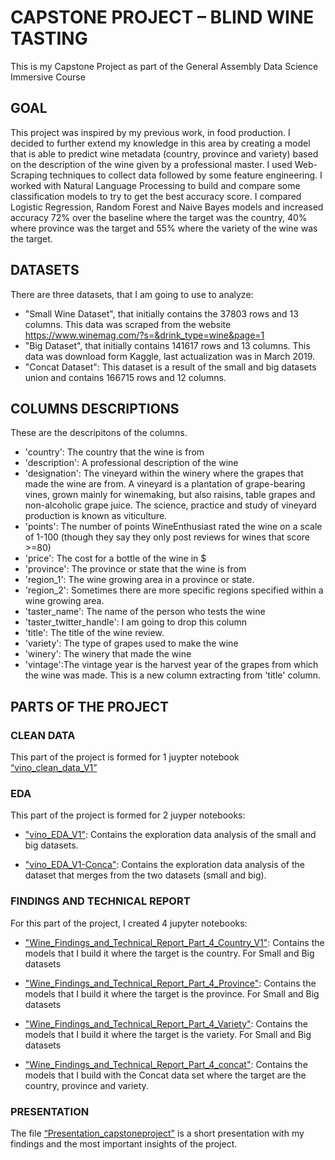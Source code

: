 # CAPSTONE PROJECT – BLIND WINE TASTING 

This is my Capstone Project as part of the General Assembly Data Science Immersive Course

## GOAL

This project was inspired by my previous work, in food production. I decided to further extend my knowledge in this area by creating a model that is able to predict wine metadata (country, province and variety) based on the description of the wine given by a professional master. I used Web-Scraping techniques to collect data followed by some feature engineering. I worked with Natural Language Processing to build and compare some classification models to try to get the best accuracy score. I compared Logistic Regression, Random Forest and Naive Bayes models and increased accuracy 72% over the baseline where the target was the country, 40% where province was the target and 55% where the variety of the wine was the target. 



## DATASETS

There are three datasets, that I am going to use to analyze:

- "Small Wine Dataset", that initially contains the 37803 rows and 13 columns. This data was scraped from the website https://www.winemag.com/?s=&drink_type=wine&page=1
- "Big Dataset", that initially contains 141617 rows and 13 columns. This data was download form Kaggle, last actualization was in March 2019.
- "Concat Dataset": This dataset is a result of the small and big datasets union and contains 166715 rows and 12 columns.



## COLUMNS DESCRIPTIONS

These are the descripitons of the columns.

- 'country': The country that the wine is from
- 'description': A professional description of the wine
- 'designation': The vineyard within the winery where the grapes that made the wine are from. A vineyard is a plantation of grape-bearing vines, grown mainly for winemaking, but also raisins, table grapes and non-alcoholic grape juice. The science, practice and study of vineyard production is known as viticulture.
- 'points': The number of points WineEnthusiast rated the wine on a scale of 1-100 (though they say they only post reviews for wines that score >=80)
- 'price': The cost for a bottle of the wine in $
- 'province': The province or state that the wine is from
- 'region_1': The wine growing area in a province or state.
- 'region_2': Sometimes there are more specific regions specified within a wine growing area.
- 'taster_name': The name of the person who tests the wine
- 'taster_twitter_handle': I am going to drop this column
- 'title': The title of the wine review.
- 'variety': The type of grapes used to make the wine
- 'winery': The winery that made the wine
- 'vintage':The vintage year is the harvest year of the grapes from which the wine was made. This is a new column extracting from 'title' column.

## PARTS OF THE PROJECT

### CLEAN DATA

This part of the project is formed for 1 juypter notebook [“vino_clean_data_V1”](https://github.com/mariagimeno/ga_capstone_project/blob/master/vino_clean_data_V1.ipynb)



### EDA

This part of the project is formed for 2 juyper notebooks:

- ["vino_EDA_V1"](https://github.com/mariagimeno/ga_capstone_project/blob/master/vino_EDA_V1.ipynb): Contains the exploration data analysis of the small and big datasets.

- ["vino_EDA_V1-Conca"](https://github.com/mariagimeno/ga_capstone_project/blob/master/vino_EDA_V1-Conca.ipynb): Contains the exploration data analysis of the dataset that merges from the two datasets (small and big).



### FINDINGS AND TECHNICAL REPORT

For this part of the project, I created 4 jupyter notebooks:

- ["Wine_Findings_and_Technical_Report_Part_4_Country_V1"](Wine_Findings_and_Technical_Report_Part_4_country_V1.ipynb): Contains the models that I build it where the target is the country. For Small and Big datasets

- ["Wine_Findings_and_Technical_Report_Part_4_Province"](Wine_Findings_and_Technical_Report_Part_4-Province.ipynb): Contains the models that I build it where the target is the province. For Small and Big datasets

- ["Wine_Findings_and_Technical_Report_Part_4_Variety"](Wine_Findings_and_Technical_Report_Part_4-Variety.ipynb): Contains the models that I build it where the target is the variety. For Small and Big datasets

- ["Wine_Findings_and_Technical_Report_Part_4_concat"](https://github.com/mariagimeno/ga_capstone_project/blob/master/Wine_Findings_and_Technical_Report_Part_4_conca.ipynb): Contains the models that I build with the Concat data set where the target are the country, province and variety.

### PRESENTATION

The file [“Presentation_capstoneproject"]() is a short presentation with my findings and the most important insights of the project. 



